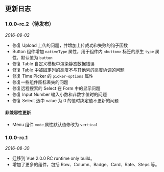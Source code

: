 ## 更新日志

### 1.0.0-rc.2（待发布）

*2016-09-02*

- 修复 Upload 上传的问题，并增加上传成功和失败的钩子函数
- Button 组件增加 `nativeType` 属性，用于组件内 `<button>` 标签的原生 `type` 属性，默认值为 `button`
- 修复 Table 自定义模板中渲染静态数据错误
- 修复 Table 中被固定列的高度不与其他列的高度协调的问题
- 修复 Time Picker 的 `picker-options` 属性
- 修复一些组件图标丢失的问题
- 修复远程搜索的 Select 在 Form 中的显示问题
- 修复 Input Number 输入小数和非数字值时的问题
- 修复 Select 选中 value 为 0 的值时绑定值不更新的问题

#### 非兼容性更新
- Menu 组件 `mode` 属性默认值修改为 `vertical`

### 1.0.0-rc.1

*2016-08-30*

- 迁移到 Vue 2.0.0 RC runtime only build。
- 增加了更多的组件，包括 Row、Column、Badge、Card、Rate、Steps 等。
